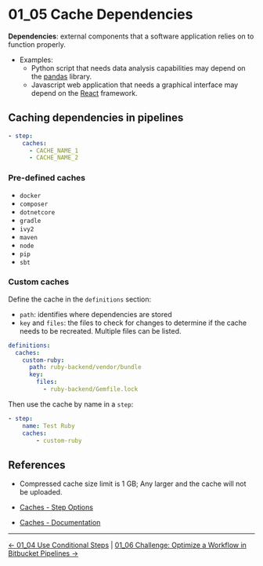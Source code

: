 # 01_05 Cache Dependencies

**Dependencies**: external components that a software application
relies on to function properly.

- Examples:
  - Python script that needs data analysis capabilities may depend on the [pandas](https://pandas.pydata.org/) library.
  - Javascript web application that needs a graphical interface may depend on the [React](https://react.dev/) framework.

## Caching dependencies in pipelines

```yaml
- step:
    caches:
      - CACHE_NAME_1
      - CACHE_NAME_2
```

### Pre-defined caches

- `docker`
- `composer`
- `dotnetcore`
- `gradle`
- `ivy2`
- `maven`
- `node`
- `pip`
- `sbt`

### Custom caches

Define the cache in the `definitions` section:

- `path`: identifies where dependencies are stored
- `key` and `files`: the files to check for changes to determine if the cache needs to be recreated. Multiple files can be listed.

```yaml
definitions:
  caches:
    custom-ruby:
      path: ruby-backend/vendor/bundle
      key:
        files:
          - ruby-backend/Gemfile.lock
```

Then use the cache by name in a `step`:

```yaml
- step:
    name: Test Ruby
    caches:
        - custom-ruby
```


## References

- Compressed cache size limit is 1 GB; Any larger and the cache will not be uploaded.

- [Caches - Step Options](https://support.atlassian.com/bitbucket-cloud/docs/step-options/#Caches)
- [Caches - Documentation](https://support.atlassian.com/bitbucket-cloud/docs/cache-dependencies/)

<!-- FooterStart -->
---
[← 01_04 Use Conditional Steps](../01_04_use_conditional_steps/README.md) | [01_06 Challenge: Optimize a Workflow in Bitbucket Pipelines →](../01_06_challenge_optimize_a_pipeline/README.md)
<!-- FooterEnd -->
